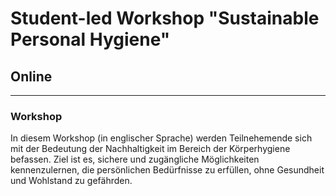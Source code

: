 # Student-led Workshop "Sustainable Personal Hygiene"  
## Online
---
### Workshop
In diesem Workshop (in englischer Sprache) werden Teilnehemende sich mit der Bedeutung der Nachhaltigkeit im Bereich der Körperhygiene befassen. Ziel ist es, sichere und zugängliche Möglichkeiten kennenzulernen, die persönlichen Bedürfnisse zu erfüllen, ohne Gesundheit und Wohlstand zu gefährden.